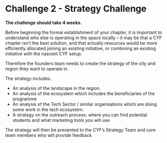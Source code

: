# Challenge 2 - Strategy Challenge

**The challenge should take 4 weeks.**

Before beginning the formal establishment of your chapter, it is important to understand who else is operating in the space locally – it may be that a CYF chapter isn’t the best solution, and that actually resources would be more efficiently allocated joining an existing initiative, or combining an existing initiative with the nascent CYF setup. 

Therefore the founders team needs to create the strategy of the city and region they want to operate in.

The strategy includes. 

* An analysis of the landscape in the region. 
* An analysis of the ecosystem which includes the beneficiaries of the programme
* An analysis of the Tech Sector / similar organisations which are doing some work in the tech ecosystem.
* A strategy on the outreach process: where you can find potential students and what marketing tools you will use 

The strategy will then be presented to the  CYF’s Strategy Team and core team members who will provide feedback  


